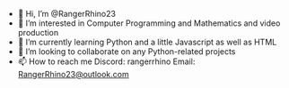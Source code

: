 - 👋 Hi, I’m @RangerRhino23
- 👀 I’m interested in Computer Programming and Mathematics and video production
- 🌱 I’m currently learning Python and a little Javascript as well as HTML
- 💞️ I’m looking to collaborate on any Python-related projects
- 📫 How to reach me Discord: rangerrhino Email: RangerRhino23@outlook.com
